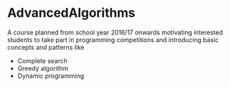# AdvancedAlgorithms
A course planned from school year 2016/17 onwards motivating interested students to take part in programming competitions and introducing basic concepts and patterns like

- Complete search
- Greedy algorithm
- Dynamic programming
